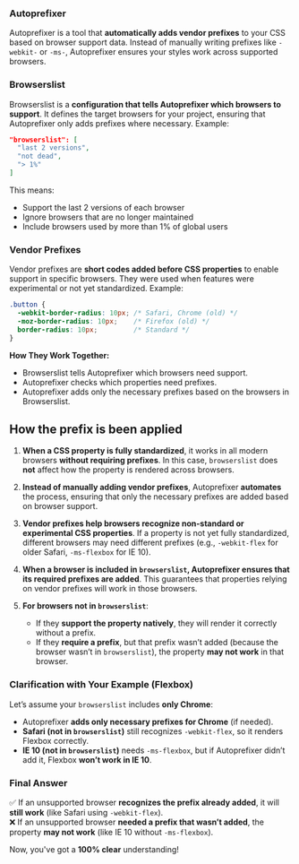 
### **Autoprefixer**

Autoprefixer is a tool that **automatically adds vendor prefixes** to your CSS based on browser support data. Instead of manually writing prefixes like `-webkit-` or `-ms-`, Autoprefixer ensures your styles work across supported browsers.

### **Browserslist**

Browserslist is a **configuration that tells Autoprefixer which browsers to support**. It defines the target browsers for your project, ensuring that Autoprefixer only adds prefixes where necessary. Example:

```json
"browserslist": [
  "last 2 versions",
  "not dead",
  "> 1%"
]
```

This means:

- Support the last 2 versions of each browser
- Ignore browsers that are no longer maintained
- Include browsers used by more than 1% of global users

### **Vendor Prefixes**

Vendor prefixes are **short codes added before CSS properties** to enable support in specific browsers. They were used when features were experimental or not yet standardized. Example:

```css
.button {
  -webkit-border-radius: 10px; /* Safari, Chrome (old) */
  -moz-border-radius: 10px;    /* Firefox (old) */
  border-radius: 10px;         /* Standard */
}
```

**How They Work Together:**

- Browserslist tells Autoprefixer which browsers need support.
- Autoprefixer checks which properties need prefixes.
- Autoprefixer adds only the necessary prefixes based on the browsers in Browserslist.

## How the prefix is been applied

1. **When a CSS property is fully standardized**, it works in all modern browsers **without requiring prefixes**. In this case, `browserslist` does **not** affect how the property is rendered across browsers.
    
2. **Instead of manually adding vendor prefixes**, Autoprefixer **automates** the process, ensuring that only the necessary prefixes are added based on browser support.
    
3. **Vendor prefixes help browsers recognize non-standard or experimental CSS properties**. If a property is not yet fully standardized, different browsers may need different prefixes (e.g., `-webkit-flex` for older Safari, `-ms-flexbox` for IE 10).
    
4. **When a browser is included in `browserslist`, Autoprefixer ensures that its required prefixes are added**. This guarantees that properties relying on vendor prefixes will work in those browsers.
    
5. **For browsers not in `browserslist`**:
    
    - If they **support the property natively**, they will render it correctly without a prefix.
    - If they **require a prefix**, but that prefix wasn’t added (because the browser wasn’t in `browserslist`), the property **may not work** in that browser.

### **Clarification with Your Example (Flexbox)**

Let’s assume your `browserslist` includes **only Chrome**:

- Autoprefixer **adds only necessary prefixes for Chrome** (if needed).
- **Safari (not in `browserslist`)** still recognizes `-webkit-flex`, so it renders Flexbox correctly.
- **IE 10 (not in `browserslist`)** needs `-ms-flexbox`, but if Autoprefixer didn’t add it, Flexbox **won’t work in IE 10**.

### **Final Answer**

✅ If an unsupported browser **recognizes the prefix already added**, it will **still work** (like Safari using `-webkit-flex`).  
❌ If an unsupported browser **needed a prefix that wasn’t added**, the property **may not work** (like IE 10 without `-ms-flexbox`).

Now, you've got a **100% clear** understanding!